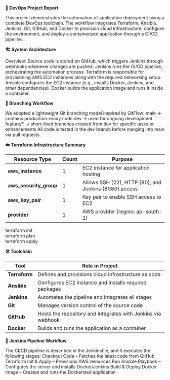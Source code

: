 **📄 DevOps Project Report**

This project demonstrates the automation of application deployment using a complete DevOps toolchain.
The workflow integrates Terraform, Ansible, Jenkins, Git, GitHub, and Docker to provision cloud infrastructure, configure the environment, and deploy a containerized application through a CI/CD pipeline.
.

**🏗️ System Architecture**

Overview:
Source code is stored on GitHub, which triggers Jenkins through webhooks whenever changes are pushed.
Jenkins runs the CI/CD pipeline, orchestrating the automation process.
Terraform is responsible for provisioning AWS EC2 instances along with the required networking setup.
Ansible configures the EC2 instance (e.g., installs Docker, Jenkins, and other dependencies).
Docker builds the application image and runs it inside a container.

**🌿 Branching Workflow**

We adopted a lightweight Git branching model inspired by GitFlow:
main → contains production-ready code
dev → used for ongoing development
feature/* → short-lived branches created from dev for specific tasks or enhancements
All code is tested in the dev branch before merging into main via pull requests.

**☁️ Terraform Infrastructure Summary**

| Resource Type            | Count | Purpose                                               |
| ------------------------ | ----- | ----------------------------------------------------- |
| **aws\_instance**        | 1     | EC2 instance for application hosting                  |
| **aws\_security\_group** | 1     | Allows SSH (22), HTTP (80), and Jenkins (8080) access |
| **aws\_key\_pair**       | 1     | Key pair to enable SSH access to EC2                  |
| **provider**             | 1     | AWS provider (region: ap-south-1)                     |

terraform init  
terraform plan  
terraform apply  

**🛠️ Toolchain**

| Tool          | Role in Project                                              |
| ------------- | ------------------------------------------------------------ |
| **Terraform** | Defines and provisions cloud infrastructure as code          |
| **Ansible**   | Configures EC2 instance and installs required packages       |
| **Jenkins**   | Automates the pipeline and integrates all stages             |
| **Git**       | Manages version control of the source code                   |
| **GitHub**    | Hosts the repository and integrates with Jenkins via webhook |
| **Docker**    | Builds and runs the application as a container               |

**🔁 Jenkins Pipeline Workflow**

The CI/CD pipeline is described in the Jenkinsfile, and it executes the following stages:
Checkout Code – Fetches the latest code from GitHub
Terraform Init & Apply – Provisions AWS resources
Run Ansible Playbook – Configures the server and installs Docker/Jenkins
Build & Deploy Docker Image – Creates and runs the Dockerized application


